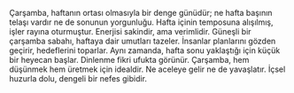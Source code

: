 Çarşamba, haftanın ortası olmasıyla bir denge günüdür; ne hafta başının telaşı vardır ne de sonunun yorgunluğu. Hafta içinin temposuna alışılmış, işler rayına oturmuştur. Enerjisi sakindir, ama verimlidir. Güneşli bir çarşamba sabahı, haftaya dair umutları tazeler. İnsanlar planlarını gözden geçirir, hedeflerini toparlar. Aynı zamanda, hafta sonu yaklaştığı için küçük bir heyecan başlar. Dinlenme fikri ufukta görünür. Çarşamba, hem düşünmek hem üretmek için idealdir. Ne aceleye gelir ne de yavaşlatır. İçsel huzurla dolu, dengeli bir nefes gibidir.
